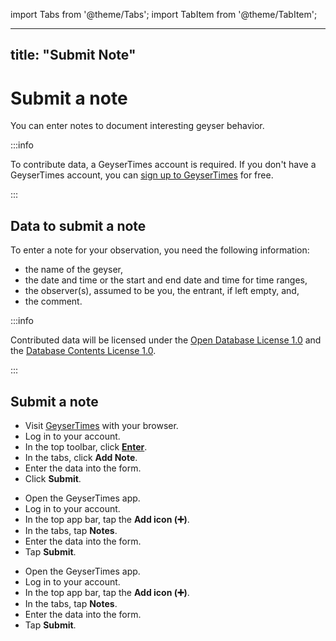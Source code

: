 import Tabs from '@theme/Tabs';
import TabItem from '@theme/TabItem';

---
title: "Submit Note"
---

# Submit a note

You can enter notes to document interesting geyser behavior.

:::info

To contribute data, a GeyserTimes account is required. If you don't have a GeyserTimes account, you can [sign up to GeyserTimes](account-signup.md) for free. 

:::

## Data to submit a note

To enter a note for your observation, you need the following information:

* the name of the geyser, 
* the date and time or the start and end date and time for time ranges, 
* the observer(s), assumed to be you, the entrant, if left empty, and,   
* the comment.

:::info

Contributed data will be licensed under the [Open Database License 1.0](https://opendatacommons.org/licenses/odbl/1.0/) and the [Database Contents License 1.0](https://opendatacommons.org/licenses/dbcl/1.0/).

:::

## Submit a note

<Tabs groupId="os">
<TabItem value="web" label="Website">

* Visit [GeyserTimes](https://geysertimes.org) with your browser.
* Log in to your account.
* In the top toolbar, click **[Enter](https://geysertimes.org/enterform.php)**.
* In the tabs, click **Add Note**.
* Enter the data into the form. 
* Click **Submit**.

</TabItem>
<TabItem value="android" label="Android">

* Open the GeyserTimes app.
* Log in to your account.
* In the top app bar, tap the **Add icon (➕)**. 
* In the tabs, tap **Notes**.
* Enter the data into the form. 
* Tap **Submit**.

</TabItem>
<TabItem value="iOS" label="iOS">

* Open the GeyserTimes app.
* Log in to your account.
* In the top app bar, tap the **Add icon (➕)**. 
* In the tabs, tap **Notes**.
* Enter the data into the form. 
* Tap **Submit**.

</TabItem>
</Tabs>